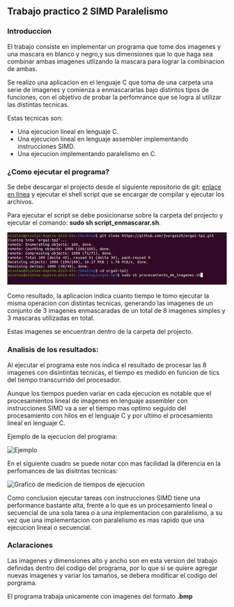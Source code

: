 ## Trabajo practico 2 SIMD Paralelismo 

### Introduccion

El trabajo consiste en implementar un programa que tome dos imagenes y una mascara en blanco y negro,y sus dimensiones que lo que haga sea combinar ambas imagenes utlizando la mascara para lograr la combinacion de ambas.

Se realizo una aplicacion en el lenguaje C que toma de una carpeta una serie de imagenes y comienza a enmascararlas bajo distintos tipos de funciones, con el objetivo de probar la perfomrance que se logra al utilizar las distintas tecnicas.

Estas tecnicas son: 

* Una ejecucion lineal en lenguaje C.
* Una ejecucion lineal en lenguaje assembler implementando instrucciones SIMD.
* Una ejecucion implementando paralelismo en C.

### ¿Como ejecutar el programa? 

Se debe descargar el projecto desde el siguiente repositorio de git: [enlace en línea](https://github.com/jvargas29/orga2-tp2.git) y ejecutar el shell script que se encargar de compilar y ejecutar los archivos.

Para ejecutar el script se debe posicionarse sobre la carpeta del projecto y ejecutar el comando: **sudo sh script_enmascarar.sh**.

![Clonamos el proyecto y lo ejecutamos](/capturas/captura1.png)

Como resultado, la aplicacion indica cuanto tiempo le tomo ejecutar la misma operacion con distintas tecnicas, generando las imagenes de un conjunto de 3 imagenes enmascaradas de un total de 8 imagenes simples y 3 mascaras utilizadas en total. 

Estas imagenes se encuentran dentro de la carpeta del projecto.

### Analisis de los resultados:

Al ejecutar el programa este nos indica el resultado de procesar las 8 imagenes con disintintas tecnicas, el tiempo es medido en funcion de tics del tiempo transcurrido del procesador.

Aunque los tiempos pueden variar en cada ejecucion es notable que el procesamientos lineal de imagenes en lenguaje assembler con instrucciones SIMD va a ser el tiempo mas optimo seguido del procesamiento con hilos en el lenguaje C y por ultimo el procesamiento lineal en lenguaje C.

Ejemplo de la ejecucion del programa: 

![Ejemplo](/capturas/captura2.png)

En el siguiente cuadro se puede notar con mas facilidad la diferencia en la perfomances de las disitntas tecnicas: 

![Grafico de medicion de tiempos de ejecucion](/capturas/captura3.png)

Como conclusion ejecutar tareas con instrucciones SIMD tiene una performance bastante alta, frente a lo que es un procesamiento lineal o secuencial de una sola tarea o a una implementacion con paralelismo, a su vez que una implementacion con paralelismo es mas rapido que una ejecucion lineal o secuencial.

### Aclaraciones

Las imagenes y dimensiones alto y ancho son en esta version del trabajo definidas dentro del codigo del programa, por lo que si se quiere agregar nuevas imagenes y variar los tamaños, se debera modificar el codigo del porgrama. 

El programa trabaja unicamente con imagenes del formato **.bmp**